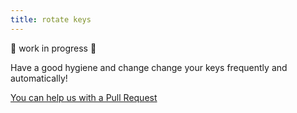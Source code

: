 ```yaml
---
title: rotate keys
---
```


🚧 work in progress 🚧

Have a good hygiene and change change your keys frequently and automatically!

[You can help us with a Pull Request](https://github.com/marmicode/rest-api-checklist/edit/master/content/jwt/asymmetric-keys.md)
